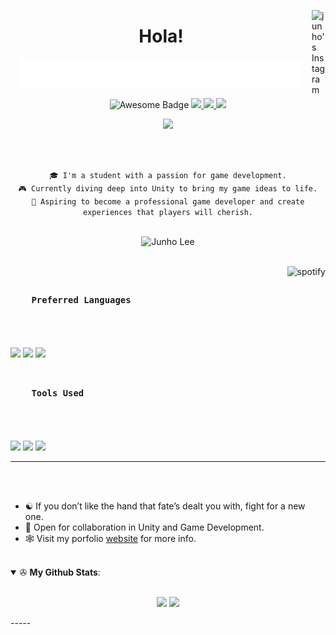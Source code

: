 <a href="https://www.instagram.com/junholee_9201/" target="_blank" rel="nofollow"><img align="right" alt="junho's Instagram" width="22px" src="https://cdn.jsdelivr.net/npm/simple-icons@v3/icons/instagram.svg" /></a>

<h1 align="center">Hola!</h1>

<p align="center">
  <a href="https://github.com/JunhoLee92">
    <img src="https://github.com/shaurya-src/shaurya-src/blob/main/Assets/Hello%20world.gif" width="450">
  </a>
</p>

<p align="center">
  <img src="https://cdn.rawgit.com/sindresorhus/awesome/d7305f38d29fed78fa85652e3a63e154dd8e8829/media/badge.svg" alt="Awesome Badge"/>
  <a href="https://en.wikipedia.org/wiki/Homo_sapiens">
    <img src="https://img.shields.io/badge/Species-Homo_sapiens-success?style=flat-square&logo=mailchimp&logoColor=white">
  </a>
  <a href="https://en.wikipedia.org/wiki/Life">
    <img src="https://img.shields.io/badge/Status-Stable-success?style=flat-square&logo=gravatar&logoColor=white">
  </a>

  <a href="https://en.wikipedia.org/wiki/Computer_science">
    <img src="https://img.shields.io/badge/Student-Sogang-blue">
  </a>
</p>

<p align="center">
  <img src="https://img.shields.io/badge/Windows-10-292e33?style=flat-square&logo=microsoft&logoColor=ffffff">
  
  
</p>

<br>

<p align="center">
  <code>
🎓 I'm a student with a passion for game development.
🎮 Currently diving deep into Unity to bring my game ideas to life.
🚀 Aspiring to become a professional game developer and create experiences that players will cherish.
  </code>
</p>

<p align="center">
  <img src="https://komarev.com/ghpvc/?username=shaurya-src" alt="Junho Lee" />
</p>

<br>

<a href="https://github.com/kittinan/spotify-github-profile" target="blank">
  <img align="right"
    src="https://spotify-github-profile.vercel.app/api/view?uid=214zuzj6g7ndx46cmed74tymq&cover_image=true&theme=default"
    alt="spotify" />
</a>

<h3>
  <code>
    Preferred Languages
  </code>
</h3>

<br>

<p>
   
   <img src="http://img.shields.io/badge/-C%23-A8B9CC?style=flat-square&logo=c&logoColor=ffffff">
<img src="https://img.shields.io/badge/-HTML5-%23E44D27?style=flat-square&logo=html5&logoColor=ffffff">
<img src="https://img.shields.io/badge/-Markdown-000000?style=flat-square&logo=markdown">


  
</p>

<h3>
  <code>
    Tools Used
  </code>
</h3>

<br>

<p>
  <img src="https://img.shields.io/badge/unity-%23000000.svg?style=for-the-badge&logo=unity&logoColor=white">
<img src="http://img.shields.io/badge/-VS%20Code-007ACC?style=flat-square&logo=visual-studio-code&logoColor=ffffff">
<img src="https://img.shields.io/badge/-GitHub-181717?style=flat-square&logo=github">
  
</p>

______________________________________________________________________________________

<br>
<br>

- ☯️ If you don’t like the hand that fate’s dealt you with, fight for a new one. <br>
- 🤝 Open for collaboration in Unity and Game Development. <br>
- 🕸️ Visit my porfolio [website](https://react-portfolio-one-mu.vercel.app/) for more info. <br>


<br>

<details open>
 <summary> ✇ <b>My Github Stats</b>: </summary>
<br>
<p align = "center">
  <img src = "https://github-readme-stats.vercel.app/api?username=shaurya-src&show_icons=true&theme=tokyonight&include_all_commits=true&count_private=true&line_height=27">
  <img src = "https://github-readme-stats.vercel.app/api/top-langs/?username=shaurya-src&hide=TeX,HTML&theme=tokyonight">
</p>
</details>
-----
